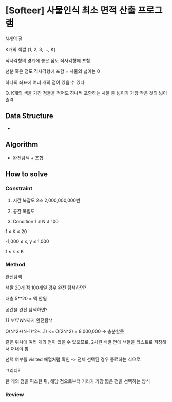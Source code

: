 # [Softeer] 사물인식 최소 면적 산출 프로그램

N개의 점

K개의 색깔 {1, 2, 3, ..., K}

직사각형의 경계에 놓은 점도 직사각형에 포함

선분 혹은 점도 직사각형에 포함 = 사물의 넓이는 0

하나의 좌표에 여러 개의 점이 있을 수 있다

Q. K개의 색을 가진 점들을 적어도 하나씩 포함하는 사물 중 넓이가 가장 작은 것의 넓이 출력

## Data Structure

- 

## Algorithm

- 완전탐색 + 조합

## How to solve
### Constraint
1. 시간 복잡도
2초 2,000,000,000번
   
2. 공간 복잡도
3. Condition
1 ≤ N ≤ 100

1 ≤ K ≤ 20

-1,000 ≤ x, y ≤ 1,000

1 ≤ k ≤ K

### Method

완전탐색

색깔 20개 점 100개일 경우 완전 탐색하면?

대충 5**20 = 엑 안됨

공간을 완전 탐색하면?

1*1 부터 N*N까지 완전탐색

O(N^2+(N-1)^2+...1) <= O(2N^2) = 8,000,000 -> 충분할듯

같은 위치에 여러 개의 점이 있을 수 있으므로, 2차원 배열 안에 색들을 리스트로 저장해서 꺼내야 함

선택 여부를 visited 배열처럼 확인 -> 전체 선택된 경우 종료하는 식으로.

그리디?

한 개의 점을 픽스한 뒤, 해당 점으로부터 거리가 가장 짧은 점을 선택하는 방식

### Review